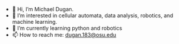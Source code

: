 - 👋 Hi, I’m Michael Dugan. 
- 👀 I’m interested in cellular automata, data analysis, robotics, and machine learning. 
- 🌱 I’m currently learning python and robotics
- 📫 How to reach me: dugan.183@osu.edu

<!---
mtdugan/mtdugan is a ✨ special ✨ repository because its `README.md` (this file) appears on your GitHub profile.
You can click the Preview link to take a look at your changes.
--->
